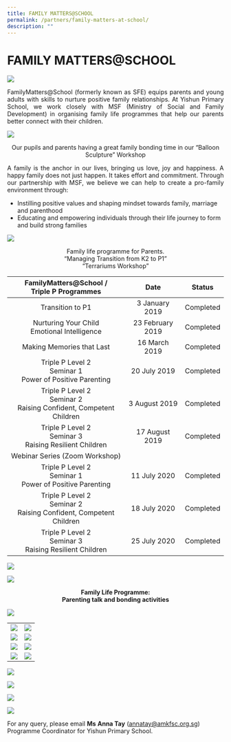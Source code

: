 ```yaml
---
title: FAMILY MATTERS@SCHOOL
permalink: /partners/family-matters-at-school/
description: ""
---
```

# FAMILY MATTERS@SCHOOL

![](/images/Partners/FAMILY%20MATTERS@SCHOOL/MSF01.gif)

<p style="text-align: justify;">FamilyMatters@School (formerly known as SFE) equips parents and young adults with skills to nurture positive family relationships. At Yishun Primary School, we work closely with MSF (Ministry of Social and Family Development) in organising family life programmes that help our parents better connect with their children.</p>

![](/images/Partners/FAMILY%20MATTERS@SCHOOL/family1.jpg)

<center>Our pupils and parents having a great family bonding time in our “Balloon Sculpture” Workshop</center>

<p style="text-align: justify;">A family is the anchor in our lives, bringing us love, joy and happiness. A happy family does not just happen. It takes effort and commitment. Through our partnership with MSF, we believe we can help to create a pro-family environment through:  </p>  

*   Instilling positive values and shaping mindset towards family, marriage and parenthood
*   Educating and empowering individuals through their life journey to form and build strong families


![](/images/Partners/FAMILY%20MATTERS@SCHOOL/family2.jpg)

<center>Family life programme for Parents.<br>“Managing Transition from K2 to P1”<br>“Terrariums Workshop” </center>

|               FamilyMatters@School /<br>Triple P Programmes              |       Date       |    Status   |
|:------------------------------------------------------------------------:|:----------------:|:-----------:|
|                             Transition to P1                             |  3 January 2019  |  Completed  |
|              Nurturing Your Child<br>Emotional Intelligence              | 23 February 2019 |  Completed  |
|                         Making Memories that Last                        |   16 March 2019  |  Completed  |
|       Triple P Level 2<br>Seminar 1<br>Power of Positive Parenting       |   20 July 2019   |  Completed  |
|  Triple P Level 2<br>Seminar 2<br>Raising Confident, Competent Children  |   3 August 2019  |  Completed  |
|        Triple P Level 2<br>Seminar 3<br>Raising Resilient Children       |  17 August 2019  |  Completed  |
|                       Webinar Series (Zoom Workshop)                     |                  |             |
|       Triple P Level 2<br>Seminar 1<br> Power of Positive Parenting      |   11 July 2020   |  Completed  |
|  Triple P Level 2<br>Seminar 2<br> Raising Confident, Competent Children |   18 July 2020   |  Completed  |
|        Triple P Level 2<br>Seminar 3<br> Raising Resilient Children      |   25 July 2020   |   Completed |

![](/images/Partners/FAMILY%20MATTERS@SCHOOL/FMS_2012_1.jpg)

![](/images/Partners/FAMILY%20MATTERS@SCHOOL/FMS_2016_2.jpg)

<center><b>Family Life Programme:<br>Parenting talk and bonding activities</b></center>

![](/images/Partners/FAMILY%20MATTERS@SCHOOL/FLP.jpg)

|   |   |
|:-:|:-:|
|  ![](/images/Partners/FAMILY%20MATTERS@SCHOOL/Picture1_orto.png) |   ![](/images/Partners/FAMILY%20MATTERS@SCHOOL/Picture2_otro.png)   |
|  ![](/images/Partners/FAMILY%20MATTERS@SCHOOL/Picture3_orto.png)   | ![](/images/Partners/FAMILY%20MATTERS@SCHOOL/Picture4_orot.png)   |
|  ![](/images/Partners/FAMILY%20MATTERS@SCHOOL/Picture11_clay.png) | ![](/images/Partners/FAMILY%20MATTERS@SCHOOL/Picture12_clay.png)   |
|   ![](/images/Partners/FAMILY%20MATTERS@SCHOOL/Picture13_clay.png) |  ![](/images/Partners/FAMILY%20MATTERS@SCHOOL/Picture15_clay.png)  |

![](/images/Partners/FAMILY%20MATTERS@SCHOOL/pic1.jpg)

![](/images/Partners/FAMILY%20MATTERS@SCHOOL/pic2.jpg)

![](/images/Partners/FAMILY%20MATTERS@SCHOOL/pic3.jpg)

![](/images/Partners/FAMILY%20MATTERS@SCHOOL/pic4.jpg)

For any query, please email **Ms** [](mailto:annatay@amkfsc.org.sg)**Anna Tay** ([annatay@amkfsc.org.sg](mailto:annatay@amkfsc.org.sg)) Programme Coordinator for Yishun Primary School.